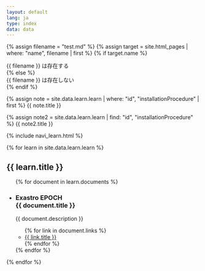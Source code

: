 ```yaml
---
layout: default
lang: ja
type: index
data: data
---
```







{% assign filename = "test.md" %}
{% assign target = site.html_pages | where: "name", filename | first %}
{% if target.name %}
<div>{{ filename }} は存在する</div>
{% else %}
<div>{{ filename }} は存在しない</div>
{% endif %}

{% assign note = site.data.learn.learn | where: "id", "installationProcedure" | first %}
{{ note.title }}

{% assign note2 = site.data.learn.learn | find: "id", "installationProcedure" %}
{{ note2.title }}

{% include navi_learn.html %}

{% for learn in site.data.learn.learn %}
<section class="">
    <h2><i class="{{ learn.icon }}"></i> {{ learn.title }}</h2>
    <ul class="content-list">
    {% for document in learn.documents %}
        <li class="content-item">
            <div class="content-card">
                <div class="content-header">
                    <h3 class="content-title">
                        <span class="content-type">Exastro EPOCH</span><br>
                        {{ document.title }}
                    </h3>
                </div>
                <div class="content-body">
                    <p class="content-paragraph">{{ document.description }}</p>
                </div>
                <div class="content-footer">
                    <ul class="content-link-list">
                    {% for link in document.links %}
                        <li class="content-link-item">
                            <a class="content-link" href="{{ link.url }}">
                                {{ link.title }} <i class="fas fa-angle-right"></i>
                            </a>
                        </li>
                    {% endfor %}
                    </ul>
                </div>
            </div>
        </li>
    {% endfor %}
    </ul>
</section>
{% endfor %}